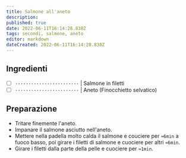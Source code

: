 ```yaml
---
title: Salmone all'aneto
description: 
published: true
date: 2022-06-11T16:14:28.838Z
tags: secondi, salmone, aneto
editor: markdown
dateCreated: 2022-06-11T16:14:28.838Z
---
```


## Ingredienti

* [ ] `························` | Salmone in filetti
* [ ] `························` | Aneto (Finocchietto selvatico)

## Preparazione

* Tritare finemente l'aneto.
* Impanare il salmone asciutto nell'aneto.
* Mettere nella padella molto calda il salmone e couciere per `≈6min` a fuoco basso, poi girare i filetti di salmone e cuociere per altri `≈6min`.
* Girare i filetti dalla parte della pelle e cuociere per `≈1min`.